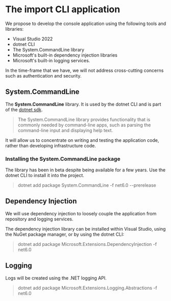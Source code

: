 # The **import** CLI application

We propose to develop the console application using the following tools and libraries:

* Visual Studio 2022
* dotnet CLI
* The System.CommandLine library
* Microsoft's built-in dependency injection libraries
* Microsoft's built-in logging services.

In the time-frame that we have, we will not address cross-cutting concerns such as authentication and security.

## System.CommandLine

The **System.CommandLine** library. It is used by the dotnet CLI and is part of the [dotnet sdk](https://github.com/dotnet/sdk). 

>The System.CommandLine library provides functionality that is commonly needed by command-line apps, such as parsing the command-line input and displaying help text.

It will allow us to concentrate on writing and testing the application code, rather than developing infrastructure code.

### Installing the **System.CommandLine** package
The library has been in beta despite being available for a few years. Use the dotnet CLI to install it into the project.

>dotnet add package System.CommandLine -f net6.0 --prerelease

## Dependency Injection

We will use dependency injection to loosely couple the application from  repository and logging services. 

The dependency injection library can be installed within Visual Studio, using the NuGet package manager, or by using the dotnet CLI:

>dotnet add package Microsoft.Extensions.DependencyInjection -f net6.0

## Logging

Logs will be created using the .NET logging API. 

>dotnet add package Microsoft.Extensions.Logging.Abstractions -f net6.0